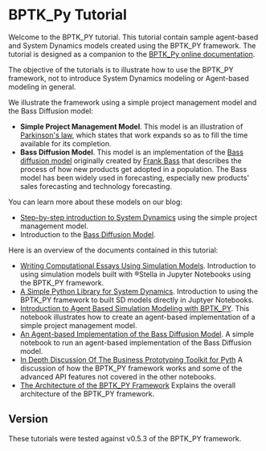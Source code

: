 # BPTK_Py Tutorial

Welcome to the BPTK_PY tutorial. This tutorial contain sample agent-based and System Dynamics models created using the BPTK_PY framework. The tutorial is designed as a companion to the [BPTK_Py online documentation](http://bptk.transentis-labs.com).

The objective of the tutorials is to illustrate how to use the BPTK_PY framework, not to introduce System Dynamics modeling or Agent-based modeling in general.

We illustrate the framework using a simple project management model and the Bass Diffusion model:

* __Simple Project Management Model__. This model is an illustration of [Parkinson's law](https://en.wikipedia.org/wiki/Parkinson%27s_law), which states that work expands so as to fill the time available for its completion.
* __Bass Diffusion Model__. This model is an implementation of the [Bass diffusion model](https://en.wikipedia.org/wiki/Bass_diffusion_model) originally created by [Frank Bass](https://en.wikipedia.org/wiki/Frank_Bass) that describes the process of how new products get adopted in a population. The Bass model has been widely used in forecasting, especially new products' sales forecasting and technology forecasting.

You can learn more about these models on our blog:

* [Step-by-step introduction to System Dynamics](https://www.transentis.com/step-by-step-tutorials/introduction-to-system-dynamics/) using the simple project management model.
* Introduction to the [Bass Diffusion Model](https://www.transentis.com/causal-loop-diagramming/).

Here is an overview of the documents contained in this tutorial:

* [Writing Computational Essays Using Simulation Models](bptk_py_introduction.ipynb). Introduction to using simulation models built with ®Stella in Jupyter Notebooks using the BPTK_PY framework.
* [A Simple Python Library for System Dynamics](bptk_py_sd_dsl_intro.ipynb). Introduction to using the BPTK_PY framework to built SD models directly in Juptyer Notebooks.
* [Introduction to Agent Based Simulation Modeling with BPTK_PY](bptk_py_abm_intro.ipynb). This notebook illustrates how to create an agent-based implementation of a simple project management model.
* [An Agent-based Implementation of the Bass Diffusion Model](bptk_py_bass_diffusion.ipynb). A simple notebook to run an agent-based implementation of the Bass Diffusion model.
* [In Depth Discussion Of The Business Prototyping Toolkit for Pyth](bptk_py_in_depth.ipynb) A discussion of how the BPTK_PY framework works and some of the advanced API features not covered in the other notebooks.
* [The Architecture of the BPTK_PY Framework](bptk_py_architecture.ipynb) Explains the overall architecture of the BPTK_PY framework.

## Version

These tutorials were tested against v0.5.3 of the BPTK_PY framework.

